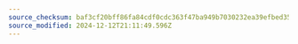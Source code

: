 ```yaml
---
source_checksum: baf3cf20bff86fa84cdf0cdc363f47ba949b7030232ea39efbed35c65744d418
source_modified: 2024-12-12T21:11:49.596Z
---
```


